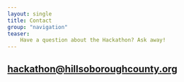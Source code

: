 ```yaml
---
layout: single
title: Contact
group: "navigation"
teaser:
    Have a question about the Hackathon? Ask away!
---
```


## hackathon@hillsoboroughcounty.org<div id="fb-root"></div>

<div class="fb-like" data-href="http://hackhillsborough.org" data-send="true" data-width="400" data-show-faces="true" data-font="segoe ui"></div>